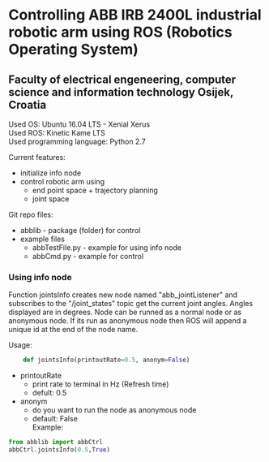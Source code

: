 # Controlling ABB IRB 2400L industrial robotic arm using ROS (Robotics Operating System)  
## Faculty of electrical engeneering, computer science and information technology Osijek, Croatia  

Used OS: Ubuntu 16.04 LTS - Xenial Xerus  
Used ROS: Kinetic Kame LTS  
Used programming language: Python 2.7  

Current features:  
* initialize info node  
* control robotic arm using  
    * end point space + trajectory planning  
    * joint space  

Git repo files:  
* abblib - package (folder) for control  
* example files  
    * abbTestFile.py - example for using info node  
    * abbCmd.py - example for control  

### Using info node  
Function jointsInfo creates new node named "abb_jointListener" and subscribes to the "/joint_states" topic get the current joint angles. Angles displayed are in degrees. Node can be runned as a normal node or as anonymous node. If its run as anonymous node then ROS will append a unique id at the end of the node name.

Usage:  
```python
    def jointsInfo(printoutRate=0.5, anonym=False)  
```
* printoutRate
    * print rate to terminal in Hz (Refresh time)  
    * defult: 0.5  
* anonym
    * do you want to run the node as anonymous node  
    * default: False  
Example:  
```python
from abblib import abbCtrl
abbCtrl.jointsInfo(0.5,True)
```